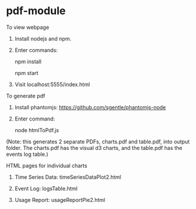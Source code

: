 # pdf-module

To view webpage

1. Install nodejs and npm.

2. Enter commands:

    npm install

    npm start

3. Visit localhost:5555/index.html


To generate pdf

1. Install phantomjs: https://github.com/sgentle/phantomjs-node

2. Enter command:

    node htmlToPdf.js
    
(Note: this generates 2 separate PDFs, charts.pdf and table.pdf, into output folder. The charts.pdf has the visual d3 charts, and the table.pdf has the events log table.)


HTML pages for individual charts

1. Time Series Data: timeSeriesDataPlot2.html

2. Event Log: logsTable.html

3. Usage Report: usageReportPie2.html

  
